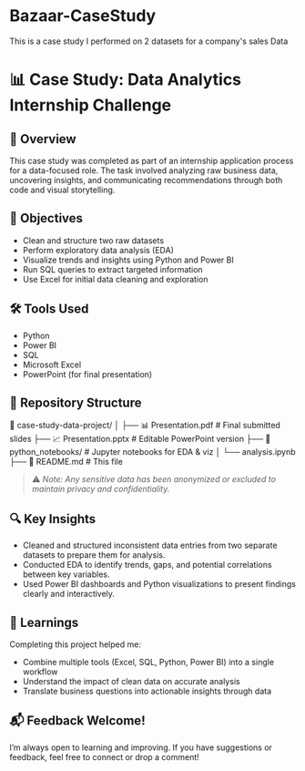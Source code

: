 # Bazaar-CaseStudy
This is a case study I performed on 2 datasets for a company's sales Data
# 📊 Case Study: Data Analytics Internship Challenge

## 🧠 Overview

This case study was completed as part of an internship application process for a data-focused role. The task involved analyzing raw business data, uncovering insights, and communicating recommendations through both code and visual storytelling.

## 🎯 Objectives

- Clean and structure two raw datasets  
- Perform exploratory data analysis (EDA)  
- Visualize trends and insights using Python and Power BI  
- Run SQL queries to extract targeted information  
- Use Excel for initial data cleaning and exploration  

## 🛠 Tools Used

- Python  
- Power BI  
- SQL  
- Microsoft Excel  
- PowerPoint (for final presentation)

## 📁 Repository Structure

📂 case-study-data-project/
│
├── 📊 Presentation.pdf # Final submitted slides
├── 📈 Presentation.pptx # Editable PowerPoint version
├── 📂 python_notebooks/ # Jupyter notebooks for EDA & viz
│ └── analysis.ipynb
├── 📄 README.md # This file


> ⚠️ *Note: Any sensitive data has been anonymized or excluded to maintain privacy and confidentiality.*

## 🔍 Key Insights

- Cleaned and structured inconsistent data entries from two separate datasets to prepare them for analysis.  
- Conducted EDA to identify trends, gaps, and potential correlations between key variables.  
- Used Power BI dashboards and Python visualizations to present findings clearly and interactively.  

## 📝 Learnings

Completing this project helped me:
- Combine multiple tools (Excel, SQL, Python, Power BI) into a single workflow  
- Understand the impact of clean data on accurate analysis  
- Translate business questions into actionable insights through data  

## 📬 Feedback Welcome!

I’m always open to learning and improving. If you have suggestions or feedback, feel free to connect or drop a comment!
